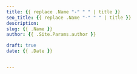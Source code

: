 ```yaml
---
title: {{ replace .Name "-" " " | title }}
seo_title: {{ replace .Name "-" " " | title }}
description: 
slug: {{ .Name }}
author: {{ .Site.Params.author }}

draft: true
date: {{ .Date }}


---
```


